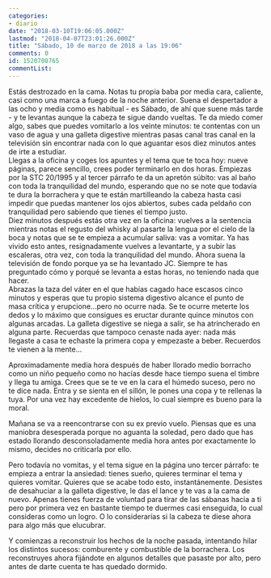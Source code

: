 ```yaml
---
categories:
- diario
date: "2018-03-10T19:06:05.000Z"
lastmod: "2018-04-07T23:01:26.000Z"
title: "Sábado, 10 de marzo de 2018 a las 19:06"
comments: 0
id: 1520708765
commentList:
---
```


Estás destrozado en la cama. Notas tu propia baba por media cara, caliente, casi como una marca a fuego de la noche anterior. Suena el despertador a las ocho y media como es habitual - es Sábado, de ahí que suene más tarde - y te levantas aunque la cabeza te sigue dando vueltas. Te da miedo comer algo, sabes que puedes vomitarlo a los veinte minutos: te contentas con un vaso de agua y una galleta digestive mientras pasas canal tras canal en la televisión sin encontrar nada con lo que aguantar esos diez minutos antes de irte a estudiar.  
Llegas a la oficina y coges los apuntes y el tema que te toca hoy: nueve páginas, parece sencillo, crees poder terminarlo en dos horas. Empiezas por la STC 20/1995 y al tercer párrafo te da un apretón súbito: vas al baño con toda la tranquilidad del mundo, esperando que no se note que todavía te dura la borrachera y que te están martilleando la cabeza hasta casi impedir que puedas mantener los ojos abiertos, subes cada peldaño con tranquilidad pero sabiendo que tienes el tiempo justo.  
Diez minutos después estás otra vez en la oficina: vuelves a la sentencia mientras notas el regusto del whisky al pasarte la lengua por el cielo de la boca y notas que se te empieza a acumular saliva: vas a vomitar. Ya has vivido esto antes, resignadamente vuelves a levantarte, y a subir las escaleras, otra vez, con toda la tranquilidad del mundo. Ahora suena la televisión de fondo porque ya se ha levantado JC. Siempre te has preguntado cómo y porqué se levanta a estas horas, no teniendo nada que hacer.  
Abrazas la taza del váter en el que habías cagado hace escasos cinco minutos y esperas que tu propio sistema digestivo alcance el punto de masa crítica y erupcione...pero no ocurre nada. Se te ocurre meterte los dedos y lo máximo que consigues es eructar durante quince minutos con algunas arcadas. La galleta digestive se niega a salir, se ha atrincherado en alguna parte. Recuerdas que tampoco cenaste nada ayer: nada más llegaste a casa te echaste la primera copa y empezaste a beber. Recuerdos te vienen a la mente...  
  
Aproximadamente media hora después de haber llorado medio borracho como un niño pequeño como no hacías desde hace tiempo suena el timbre y llega tu amiga. Crees que se te ve en la cara el húmedo suceso, pero no te dice nada. Entra y se sienta en el sillón, le pones una copa y te rellenas la tuya. Por una vez hay excedente de hielos, lo cual siempre es bueno para la moral.  
  
Mañana se va a reencontrarse con su ex previo vuelo. Piensas que es una maniobra desesperada porque no aguanta la soledad, pero dado que has estado llorando desconsoladamente media hora antes por exactamente lo mismo, decides no criticarla por ello.  
  
Pero todavía no vomitas, y el tema sigue en la página uno tercer párrafo: te empieza a entrar la ansiedad: tienes sueño, quieres terminar el tema y quieres vomitar. Quieres que se acabe todo esto, instantánemente. Desistes de desahuciar a la galleta digestive, le das el lance y te vas a la cama de nuevo. Apenas tienes fuerza de voluntad para tirar de las sábanas hacia a ti pero por primera vez en bastante tiempo te duermes casi enseguida, lo cual consideras como un logro. O lo considerarías si la cabeza te diese ahora para algo más que elucubrar.  
  
Y comienzas a reconstruir los hechos de la noche pasada, intentando hilar los distintos sucesos: comburente y combustible de la borrachera. Los reconstruyes ahora fijándote en algunos detalles que pasaste por alto, pero antes de darte cuenta te has quedado dormido.